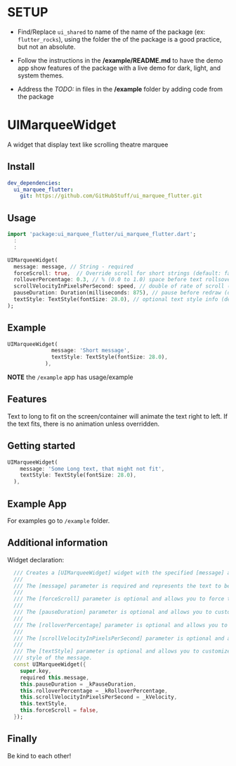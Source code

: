 # SETUP

- Find/Replace `ui_shared` to name of the name of the package (ex: `flutter_rocks`), using the folder the of the package is a good practice, but not an absolute.

- Follow the instructions in the **/example/README.md** to have the demo app show features of the package with a live demo for dark, light, and system themes.

- Address the *TODO:* in files in the **/example** folder by adding code from the package

<!--
The comments below are from the Flutter/Dart package generation. Feel free to use or ignore
-->

<!--
This README describes the package. If you publish this package to pub.dev,
this README's contents appear on the landing page for your package.

For information about how to write a good package README, see the guide for
[writing package pages](https://dart.dev/guides/libraries/writing-package-pages).

For general information about developing packages, see the Dart guide for
[creating packages](https://dart.dev/guides/libraries/create-library-packages)
and the Flutter guide for
[developing packages and plugins](https://flutter.dev/developing-packages).

Remove everything from here to the top
-->

# UIMarqueeWidget

A widget that display text like scrolling theatre marquee

## Install

```yaml
dev_dependencies:
  ui_marquee_flutter:
    git: https://github.com/GitHubStuff/ui_marquee_flutter.git
```

## Usage

```dart
import 'package:ui_marquee_flutter/ui_marquee_flutter.dart';
  :
  :

UIMarqueeWidget(
  message: message, // String - required
  forceScroll: true,  // Override scroll for short strings (default: false)
  rolloverPercentage: 0.3, // % (0.0 to 1.0) space before text rollsover (default: 0.1)
  scrollVelocityInPixelsPerSecond: speed, // double of rate of scroll (default: 60.0)
  pauseDuration: Duration(milliseconds: 875), // pause before redraw (default: 750ms)
  textStyle: TextStyle(fontSize: 28.0), // optional text style info (default: null)
);
```

## Example

```dart
UIMarqueeWidget(
              message: 'Short message',
              textStyle: TextStyle(fontSize: 28.0),
            ),
```

**NOTE** the ```/example``` app has usage/example

## Features

Text to long to fit on the screen/container will animate the text right to left.
If the text fits, there is no animation unless overridden.

## Getting started

```dart
UIMarqueeWidget(
    message: 'Some Long text, that might not fit',
    textStyle: TextStyle(fontSize: 28.0),
  ),
```

## Example App

For examples go to `/example` folder.

## Additional information

Widget declaration:

```dart
  /// Creates a [UIMarqueeWidget] widget with the specified [message] and [textStyle].
  ///
  /// The [message] parameter is required and represents the text to be displayed.
  ///
  /// The [forceScroll] parameter is optional and allows you to force the text to scroll
  ///
  /// The [pauseDuration] parameter is optional and allows you to customize the pause between scrolls
  ///
  /// The [rolloverPercentage] parameter is optional and allows you to customize the amount of rollover
  ///
  /// The [scrollVelocityInPixelsPerSecond] parameter is optional and allows you to customize the scroll velocity
  ///
  /// The [textStyle] parameter is optional and allows you to customize the text
  /// style of the message.
  const UIMarqueeWidget({
    super.key,
    required this.message,
    this.pauseDuration = _kPauseDuration,
    this.rolloverPercentage = _kRolloverPercentage,
    this.scrollVelocityInPixelsPerSecond = _kVelocity,
    this.textStyle,
    this.forceScroll = false,
  });
```

## Finally

Be kind to each other!
